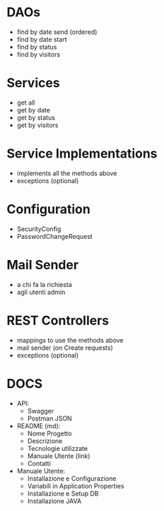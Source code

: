# DAOs

- find by date send (ordered)
- find by date start
- find by status
- find by visitors

# Services

- get all
- get by date
- get by status
- get by visitors

# Service Implementations

- implements all the methods above
- exceptions (optional)

# Configuration

- SecurityConfig
- PasswordChangeRequest

# Mail Sender

- a chi fa la richiesta
- agli utenti admin

# REST Controllers

- mappings to use the methods above
- mail sender (on Create requests)
- exceptions (optional)

# DOCS

- API:
  - Swagger
  - Postman JSON
- README (md):
  - Nome Progetto
  - Descrizione
  - Tecnologie utilizzate
  - Manuale Utente (link)
  - Contatti
- Manuale Utente:
  - Installazione e Configurazione
  - Variabili in Application Properties
  - Installazione e Setup DB
  - Installazione JAVA
